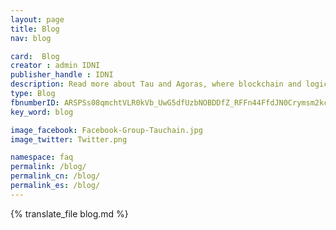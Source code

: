 ```yaml
---
layout: page
title: Blog
nav: blog

card:  Blog
creator : admin IDNI
publisher_handle : IDNI
description: Read more about Tau and Agoras, where blockchain and logic based Artificial Intelligence meet
type: Blog
fbnumberID: ARSPSs08qmchtVLR0kVb_UwG5dfUzbNOBDDfZ_RFFn44FfdJN0Crymsm2kcHsTqcYEg
key_word: blog

image_facebook: Facebook-Group-Tauchain.jpg
image_twitter: Twitter.png

namespace: faq
permalink: /blog/
permalink_cn: /blog/
permalink_es: /blog/
---
```

{% translate_file blog.md %}

